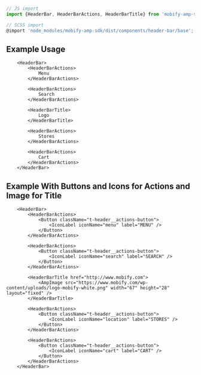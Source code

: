```js
// JS import
import {HeaderBar, HeaderBarActions, HeaderBarTitle} from 'mobify-amp-sdk/dist/components/header-bar'

// SCSS import
@import 'node_modules/mobify-amp-sdk/dist/components/header-bar/base';
```


## Example Usage

        <HeaderBar>
            <HeaderBarActions>
                Menu
            </HeaderBarActions>

            <HeaderBarActions>
                Search
            </HeaderBarActions>

            <HeaderBarTitle>
                Logo
            </HeaderBarTitle>

            <HeaderBarActions>
                Stores
            </HeaderBarActions>

            <HeaderBarActions>
                Cart
            </HeaderBarActions>
        </HeaderBar>

## Example With Buttons and Icons for Actions and Image for Title
        <HeaderBar>
            <HeaderBarActions>
                <Button className="t-header__actions-button">
                    <IconLabel iconName="menu" label="MENU" />
                </Button>
            </HeaderBarActions>

            <HeaderBarActions>
                <Button className="t-header__actions-button">
                    <IconLabel iconName="search" label="SEARCH" />
                </Button>
            </HeaderBarActions>

            <HeaderBarTitle href="http://www.mobify.com">
                <AmpImage src="https://www.mobify.com/wp-content/uploads/logo-mobify-white.png" width="67" height="28" layout="fixed" />
            </HeaderBarTitle>

            <HeaderBarActions>
                <Button className="t-header__actions-button">
                    <IconLabel iconName="location" label="STORES" />
                </Button>
            </HeaderBarActions>

            <HeaderBarActions>
                <Button className="t-header__actions-button">
                    <IconLabel iconName="cart" label="CART" />
                </Button>
            </HeaderBarActions>
        </HeaderBar>
